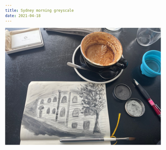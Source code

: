 ```yaml
---
title: Sydney morning greyscale
date: 2021-04-18
---
```


!['Sydney morning greyscale'](image/Streetcornercafe.jpeg)

